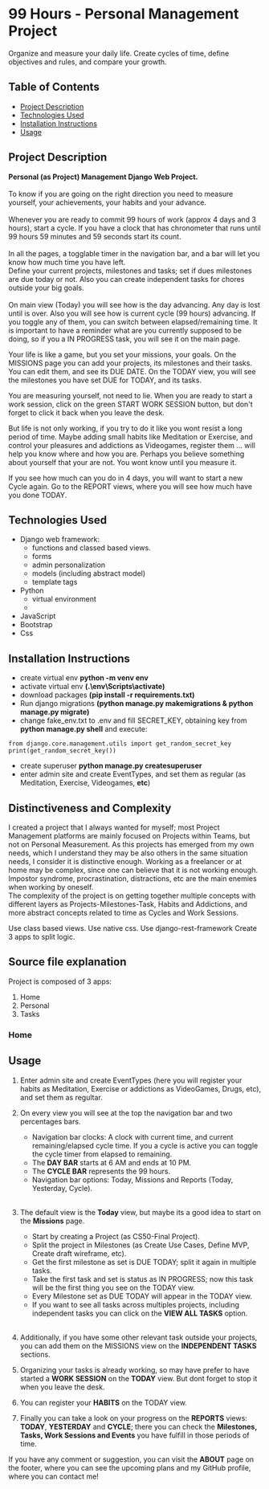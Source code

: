 # 99 Hours - Personal Management Project

Organize and measure your daily life. Create cycles of time, define objectives and rules, and compare your growth.

## Table of Contents

- [Project Description](#project-description)
- [Technologies Used](#technologies-used)
- [Installation Instructions](#installation-instructions)
- [Usage](#usage)

## Project Description

**Personal (as Project) Management Django Web Project.**<br><br>
To know if you are going on the right direction you need to measure yourself, your achievements, your habits and your advance.<br><br>
Whenever you are ready to commit 99 hours of work (approx 4 days and 3 hours), start a cycle. If you have a clock that has chronometer that runs until 99 hours 59 minutes and 59 seconds start its count.<br><br>
In all the pages, a togglable timer in the navigation bar, and a bar will let you know how much time you have left.<br>
Define your current projects, milestones and tasks; set if dues milestones are due today or not. Also you can create independent tasks for chores outside your big goals.<br><br>
On main view (Today) you will see how is the day advancing. Any day is lost until is over. Also you will see how is current cycle (99 hours) advancing. If you toggle any of them, you can switch between elapsed/remaining time.
It is important to have a reminder what are you currently supposed to be doing, so if you a IN PROGRESS task, you will see it on the main page.

Your life is like a game, but you set your missions, your goals. On the MISSIONS page you can add your projects, its milestones and their tasks. You can edit them, and see its DUE DATE. On the TODAY view, you will see the milestones you have set DUE for TODAY, and its tasks.

You are measuring yourself, not need to lie. When you are ready to start a work session, click on the green START WORK SESSION button, but don't forget to click it back when you leave the desk.

But life is not only working, if you try to do it like you wont resist a long period of time. Maybe adding small habits like Meditation or Exercise, and control your pleasures and addictions as Videogames, register them ... will help you know where and how you are. Perhaps you believe something about yourself that your are not. You wont know until you measure it.

If you see how much can you do in 4 days, you will want to start a new Cycle again. Go to the REPORT views, where you will see how much have you done TODAY.

## Technologies Used

- Django web framework:
   - functions and classed based views.
   - forms
   - admin personalization
   - models (including abstract model)
   - template tags
- Python
   - virtual environment
   - 
- JavaScript
- Bootstrap
- Css

## Installation Instructions

- create virtual env **python -m venv env**
- activate virtual env **(.\env\Scripts\activate)**
- download packages **(pip install -r requirements.txt)**
- Run django migrations **(python manage.py makemigrations & python manage.py migrate)**
- change fake_env.txt to .env and fill SECRET_KEY, obtaining key from **python manage.py shell** and execute:

```
from django.core.management.utils import get_random_secret_key
print(get_random_secret_key())
```

- create superuser **python manage.py createsuperuser**
- enter admin site and create EventTypes, and set them as regular (as Meditation, Exercise, Videogames, **etc**)

## Distinctiveness and Complexity

I created a project that I always wanted for myself; most Project Management platforms are mainly focused on Projects within Teams, but not on Personal Measurement. As this projects has emerged from my own needs, which I understand they may be also others in the same situation needs, I consider it is distinctive enough. Working as a freelancer or at home may be complex, since one can believe that it is not working enough. Impostor syndrome, procrastination, distractions, etc are the main enemies when working by oneself.<br>
The complexity of the project is on getting together multiple concepts with different layers as Projects-Milestones-Task, Habits and Addictions, and more abstract concepts related to time as Cycles and Work Sessions.

Use class based views.
Use native css.
Use django-rest-framework
Create 3 apps to split logic.

## Source file explanation

Project is composed of 3 apps:
1. Home
2. Personal
3. Tasks

### Home

## Usage

1. Enter admin site and create EventTypes (here you will register your habits as Meditation, Exercise or addictions as VideoGames, Drugs, etc), and set them as regultar.
2. On every view you will see at the top the navigation bar and two percentages bars.
   - Navigation bar clocks: A clock with current time, and current remaining/elapsed cycle time. If you a cycle is active you can toggle the cycle timer from elapsed to remaining.
   - The **DAY BAR** starts at 6 AM and ends at 10 PM.
   - The **CYCLE BAR** represents the 99 hours.
   - Navigation bar options: Today, Missions and Reports (Today, Yesterday, Cycle).<br><br>
3. The default view is the **Today** view, but maybe its a good idea to start on the **Missions** page.

   - Start by creating a Project (as CS50-Final Project).
   - Split the project in Milestones (as Create Use Cases, Define MVP, Create draft wireframe, etc).
   - Get the first milestone as set is DUE TODAY; split it again in multiple tasks.
   - Take the first task and set is status as IN PROGRESS; now this task will be the first thing you see on the TODAY view.
   - Every Milestone set as DUE TODAY will appear in the TODAY view.
   - If you want to see all tasks across multiples projects, including independent tasks you can click on the **VIEW ALL TASKS** option.<br><br>

4. Additionally, if you have some other relevant task outside your projects, you can add them on the MISSIONS view on the **INDEPENDENT TASKS** sections.
5. Organizing your tasks is already working, so may have prefer to have started a **WORK SESSION** on the **TODAY** view. But dont forget to stop it when you leave the desk.
6. You can register your **HABITS** on the TODAY view.
7. Finally you can take a look on your progress on the **REPORTS** views: **TODAY**, **YESTERDAY** and **CYCLE**; there you can check the **Milestones, Tasks, Work Sessions and Events** you have fulfill in those periods of time.

If you have any comment or suggestion, you can visit the **ABOUT** page on the footer, where you can see the upcoming plans and my GitHub profile, where you can contact me!
